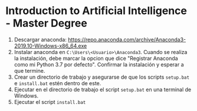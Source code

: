 # Introduction to Artificial Intelligence - Master Degree

1. Descargar anaconda: https://repo.anaconda.com/archive/Anaconda3-2019.10-Windows-x86_64.exe
2. Instalar anaconda en `C:\Users\<Usuario>\Anaconda3`. Cuando se realiza la
instalación, debe marcar la opcion que dice "Registrar Anaconda como mi Python 3.7
por defecto". Confirmar la instalación y esperar a que termine.
3. Crear un directorio de trabajo y asegurarse de que los scripts `setup.bat` e `install.bat`
estén dentro de este.
4. Ejecutar en el directorio de trabajo el script `setup.bat` en una terminal de Windows.
5. Ejecutar el script `install.bat`

